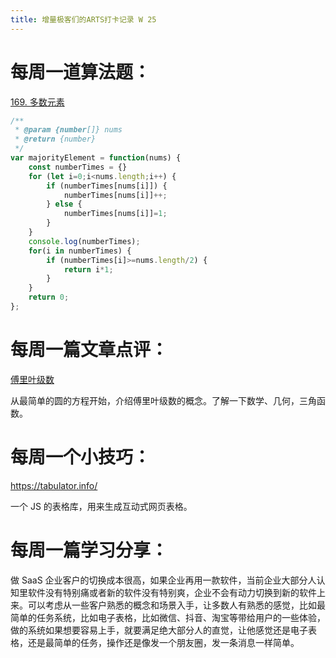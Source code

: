 ```yaml
---
title: 增量极客们的ARTS打卡记录 W 25
---
```


# 每周一道算法题：

[169. 多数元素](https://leetcode.cn/problems/majority-element/)

```js
/**
 * @param {number[]} nums
 * @return {number}
 */
var majorityElement = function(nums) {
    const numberTimes = {}
    for (let i=0;i<nums.length;i++) {
        if (numberTimes[nums[i]]) {
            numberTimes[nums[i]]++;
        } else {
            numberTimes[nums[i]]=1;
        }
    }
    console.log(numberTimes);
    for(i in numberTimes) {
        if (numberTimes[i]>=nums.length/2) {
            return i*1;
        }
    }
    return 0;
};
```

# 每周一篇文章点评：

[傅里叶级数](https://www.andreinc.net/2024/04/24/from-the-circle-to-epicycles)

从最简单的圆的方程开始，介绍傅里叶级数的概念。了解一下数学、几何，三角函数。

# 每周一个小技巧：

https://tabulator.info/

一个 JS 的表格库，用来生成互动式网页表格。



# 每周一篇学习分享：

做 SaaS 企业客户的切换成本很高，如果企业再用一款软件，当前企业大部分人认知里软件没有特别痛或者新的软件没有特别爽，企业不会有动力切换到新的软件上来。可以考虑从一些客户熟悉的概念和场景入手，让多数人有熟悉的感觉，比如最简单的任务系统，比如电子表格，比如微信、抖音、淘宝等带给用户的一些体验，做的系统如果想要容易上手，就要满足绝大部分人的直觉，让他感觉还是电子表格，还是最简单的任务，操作还是像发一个朋友圈，发一条消息一样简单。
